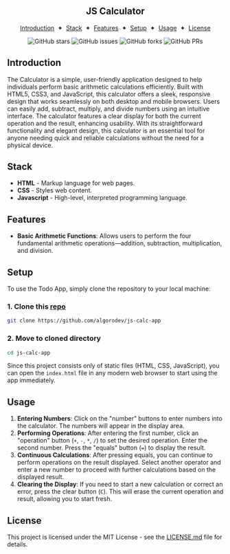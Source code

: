 <div align="center">
    <h2>JS Calculator</h2>
</div>
<div align="center">

[Introduction](#introduction)
<span>&nbsp;✦&nbsp;</span>
[Stack](#stack)
<span>&nbsp;✦&nbsp;</span>
[Features](#features)
<span>&nbsp;✦&nbsp;</span>
[Setup](#setup)
<span>&nbsp;✦&nbsp;</span>
[Usage](#usage)
<span>&nbsp;✦&nbsp;</span>
[License](#license)

</div>

<div align="center">

![GitHub stars](https://img.shields.io/github/stars/algorodev/js-calc-app)
![GitHub issues](https://img.shields.io/github/issues/algorodev/js-calc-app)
![GitHub forks](https://img.shields.io/github/forks/algorodev/js-calc-app)
![GitHub PRs](https://img.shields.io/github/issues-pr/algorodev/js-calc-app)

</div>

## Introduction

The Calculator is a simple, user-friendly application designed to help individuals perform basic arithmetic
calculations efficiently. Built with HTML5, CSS3, and JavaScript, this calculator offers a sleek, responsive design that
works seamlessly on both desktop and mobile browsers. Users can easily add, subtract, multiply, and divide numbers using
an intuitive interface. The calculator features a clear display for both the current operation and the result, enhancing
usability. With its straightforward functionality and elegant design, this calculator is an essential tool for anyone
needing quick and reliable calculations without the need for a physical device.

## Stack

- **HTML** - Markup language for web pages.
- **CSS** - Styles web content.
- **Javascript** - High-level, interpreted programming language.

## Features

- **Basic Arithmetic Functions**: Allows users to perform the four fundamental arithmetic operations—addition,
  subtraction, multiplication, and division.

## Setup

To use the Todo App, simply clone the repository to your local machine:

### 1. Clone this [repo](https://github.com/algorodev/js-calc-app)

```bash
git clone https://github.com/algorodev/js-calc-app
```

### 2. Move to cloned directory

```bash
cd js-calc-app
```

Since this project consists only of static files (HTML, CSS, JavaScript), you can open the `index.html` file in any
modern web browser to start using the app immediately.

## Usage

1. **Entering Numbers**: Click on the "number" buttons to enter numbers into the calculator. The numbers will appear in
   the display area.
2. **Performing Operations**: After entering the first number, click an "operation" button (`+`, `-`, `*`, `/`) to set
   the desired operation. Enter the second number. Press the "equals" button (`=`) to display the result.
3. **Continuous Calculations**: After pressing equals, you can continue to perform operations on the result displayed.
   Select another operator and enter a new number to proceed with further calculations based on the displayed result.
4. **Clearing the Display**: If you need to start a new calculation or correct an error, press the clear button (`C`).
   This will erase the current operation and result, allowing you to start fresh.

## License

This project is licensed under the MIT License - see the [LICENSE.md](LICENSE) file for details.
